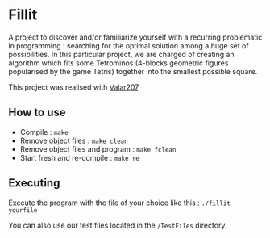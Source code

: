# Fillit

A project to discover and/or familiarize yourself with a recurring problematic in programming : searching for the optimal solution among a huge set of possibilities. In this particular project, we are charged of creating an algorithm which fits some Tetrominos (4-blocks geometric figures popularised by the game Tetris) together into the smallest possible square.

This project was realised with [Valar207](https://github.com/Valar207).

## How to use

- Compile : `make`
- Remove object files : `make clean`
- Remove object files and program : `make fclean`
- Start fresh and re-compile : `make re`

## Executing

Execute the program with the file of your choice like this : `./fillit yourfile`

You can also use our test files located in the `/TestFiles` directory.
